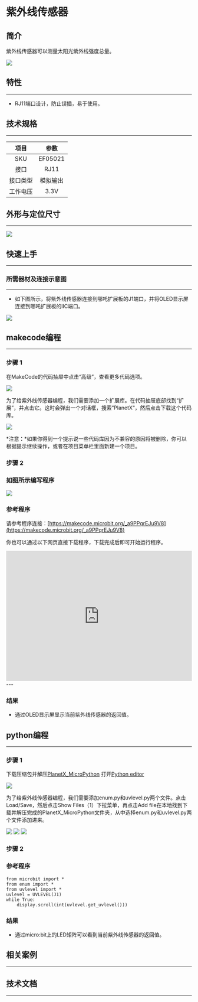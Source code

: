 # 紫外线传感器

## 简介
紫外线传感器可以测量太阳光紫外线强度总量。

![](./images/05021_01.png)

## 特性
---
- RJ11端口设计，防止误插，易于使用。
## 技术规格
---

项目 | 参数 
:-: | :-: 
SKU|EF05021
接口|RJ11
接口类型|模拟输出
工作电压|3.3V






## 外形与定位尺寸
---


![](./images/05021_02.png)


## 快速上手
---

### 所需器材及连接示意图
---

- 如下图所示，将紫外线传感器连接到哪吒扩展板的J1端口，并将OLED显示屏连接到哪吒扩展板的IIC端口。


![](./images/05021_03.png)

## makecode编程
---

### 步骤 1
在MakeCode的代码抽屉中点击“高级”，查看更多代码选项。

![](./images/05001_04.png)

为了给紫外线传感器编程，我们需要添加一个扩展库。在代码抽屉底部找到“扩展”，并点击它。这时会弹出一个对话框，搜索”PlanetX“，然后点击下载这个代码库。

![](./images/05001_05.png)

*注意：*如果你得到一个提示说一些代码库因为不兼容的原因将被删除，你可以根据提示继续操作，或者在项目菜单栏里面新建一个项目。
### 步骤 2
### 如图所示编写程序

![](./images/05021_06.png)


### 参考程序
请参考程序连接：[https://makecode.microbit.org/_a9PPqrEJu9V8](https://makecode.microbit.org/_a9PPqrEJu9V8)

你也可以通过以下网页直接下载程序，下载完成后即可开始运行程序。

<div style="position:relative;height:0;padding-bottom:70%;overflow:hidden;"><iframe style="position:absolute;top:0;left:0;width:100%;height:100%;" src="https://makecode.microbit.org/#pub:_a9PPqrEJu9V8" frameborder="0" sandbox="allow-popups allow-forms allow-scripts allow-same-origin"></iframe></div>  
---

### 结果
- 通过OLED显示屏显示当前紫外线传感器的返回值。

## python编程
---


### 步骤 1
下载压缩包并解压[PlanetX_MicroPython](https://github.com/lionyhw/PlanetX_MicroPython/archive/master.zip)
打开[Python editor](https://python.microbit.org/v/2.0)

![](./images/05001_07.png)

为了给紫外线传感器编程，我们需要添加enum.py和uvlevel.py两个文件。点击Load/Save，然后点击Show Files（1）下拉菜单，再点击Add file在本地找到下载并解压完成的PlanetX_MicroPython文件夹，从中选择enum.py和uvlevel.py两个文件添加进来。

![](./images/05001_08.png)
![](./images/05001_09.png)
![](./images/05021_10.png)

### 步骤 2
### 参考程序
```
from microbit import *
from enum import *
from uvlevel import *
uvlevel = UVLEVEL(J1)
while True:
    display.scroll(int(uvlevel.get_uvlevel()))
```


### 结果
- 通过micro:bit上的LED矩阵可以看到当前紫外线传感器的返回值。
## 相关案例
---

## 技术文档
---
